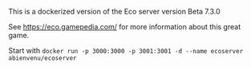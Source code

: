 This is a dockerized version of the Eco server version Beta 7.3.0

See https://eco.gamepedia.com/ for more information about this great game.

Start with `docker run -p 3000:3000 -p 3001:3001 -d --name ecoserver abienvenu/ecoserver`

